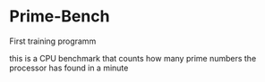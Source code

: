 # Prime-Bench

First training programm

this is a CPU benchmark that counts how many prime numbers the processor has found in a minute